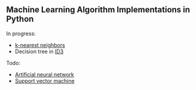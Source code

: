 ## Machine Learning Algorithm Implementations in Python

In progress:
* [k-nearest neighbors](https://en.wikipedia.org/wiki/K-nearest_neighbors_algorithm)
* Decision tree in [ID3](https://en.wikipedia.org/wiki/ID3_algorithm)

Todo:
* [Artificial neural network](https://en.wikipedia.org/wiki/Artificial_neural_network)
* [Support vector machine](https://en.wikipedia.org/wiki/Support_vector_machine)

